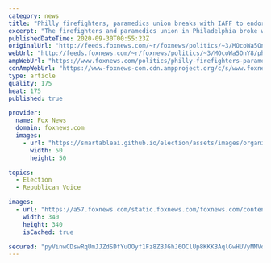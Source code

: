 ```yaml
---
category: news
title: "Philly firefighters, paramedics union breaks with IAFF to endorse Trump"
excerpt: "The firefighters and paramedics union in Philadelphia broke with the International Association of Fire Fighters to endorse President Trump in the upcoming election, according to a report."
publishedDateTime: 2020-09-30T00:55:23Z
originalUrl: "http://feeds.foxnews.com/~r/foxnews/politics/~3/MOcoWa5OnY8/philly-firefighters-paramedics-union-breaks-with-iaff-to-endorse-trump"
webUrl: "http://feeds.foxnews.com/~r/foxnews/politics/~3/MOcoWa5OnY8/philly-firefighters-paramedics-union-breaks-with-iaff-to-endorse-trump"
ampWebUrl: "https://www.foxnews.com/politics/philly-firefighters-paramedics-union-breaks-with-iaff-to-endorse-trump.amp"
cdnAmpWebUrl: "https://www-foxnews-com.cdn.ampproject.org/c/s/www.foxnews.com/politics/philly-firefighters-paramedics-union-breaks-with-iaff-to-endorse-trump.amp"
type: article
quality: 175
heat: 175
published: true

provider:
  name: Fox News
  domain: foxnews.com
  images:
    - url: "https://smartableai.github.io/election/assets/images/organizations/foxnews.com-50x50.jpg"
      width: 50
      height: 50

topics:
  - Election
  - Republican Voice

images:
  - url: "https://a57.foxnews.com/static.foxnews.com/foxnews.com/content/uploads/2018/09/340/340/Frank20Miles20HEADSHOT.jpg?ve=1&tl=1"
    width: 340
    height: 340
    isCached: true

secured: "pyVinwCDswRqUmJJZdSDfYuOOyf1Fz8ZBJGhJ6OClUp8KKKBAqlGwHUVyMMVqrgYyLLDzGV+LejaEWAIwfgQ1ANZAhHOlQ/ib1ACbBqQf0IZahFt8y17Vv4Jsbc3PIQAgiqIqfpBOKPmOFIrzMhfY5TM2vgnrYp8yPUwYVs9CrWZrWeA8FkH5E3lX114wY23doljnCcszT6eBBg3sUDSO8FRSMRA4BKtliJuh2h3mjc6EBt9senJQ4duZIWdkeSdotMzmSNXg10JrtuHh5ekKn8cNe9gYToxi98n1AFm/UnLEdLBnaPzELZpCmDWKWbTA5WuZSkRbqb0HGolyCr+Qi1GMNyi9eVDd6No2we7BFE=;fpZl2J3CZbfF+LFd3QDJfw=="
---
```


